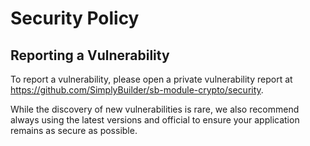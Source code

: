 # Security Policy

## Reporting a Vulnerability

To report a vulnerability, please open a private vulnerability report at https://github.com/SimplyBuilder/sb-module-crypto/security.

While the discovery of new vulnerabilities is rare, we also recommend always using the latest versions and official to ensure your application remains as secure as possible.